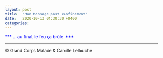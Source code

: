 ```yaml
---
layout: post
title:  "Mon Message post-confinement"
date:   2020-10-13 04:30:30 +0400
categories: 
---
```

<!---

--->


<span style="color: blue">*** ... au final, le feu ça brûle !***</span>
<br/>

------
&copy;  Grand Corps Malade & Camille Lellouche